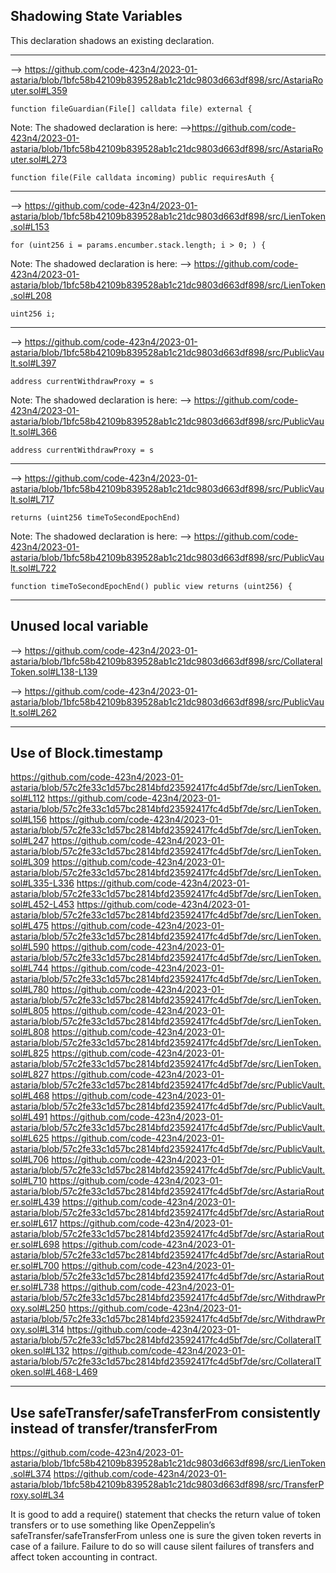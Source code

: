 ## Shadowing State Variables

This declaration shadows an existing declaration.
__________________________________________________________________________________________________________________________________________________________________
   --> https://github.com/code-423n4/2023-01-astaria/blob/1bfc58b42109b839528ab1c21dc9803d663df898/src/AstariaRouter.sol#L359

  ``` function fileGuardian(File[] calldata file) external { ```

Note: The shadowed declaration is here:
   -->https://github.com/code-423n4/2023-01-astaria/blob/1bfc58b42109b839528ab1c21dc9803d663df898/src/AstariaRouter.sol#L273

  ``` function file(File calldata incoming) public requiresAuth { ```
_______________________________________________________________________________________________________________________________________________________________

--> https://github.com/code-423n4/2023-01-astaria/blob/1bfc58b42109b839528ab1c21dc9803d663df898/src/LienToken.sol#L153

``` for (uint256 i = params.encumber.stack.length; i > 0; ) { ```

Note: The shadowed declaration is here:
   --> https://github.com/code-423n4/2023-01-astaria/blob/1bfc58b42109b839528ab1c21dc9803d663df898/src/LienToken.sol#L208

``` uint256 i; ```

_______________________________________________________________________________________________________________________________________________________________

 -->  https://github.com/code-423n4/2023-01-astaria/blob/1bfc58b42109b839528ab1c21dc9803d663df898/src/PublicVault.sol#L397

``` address currentWithdrawProxy = s ```

Note: The shadowed declaration is here:
   --> https://github.com/code-423n4/2023-01-astaria/blob/1bfc58b42109b839528ab1c21dc9803d663df898/src/PublicVault.sol#L366

``` address currentWithdrawProxy = s ```
_______________________________________________________________________________________________________________________________________________________________

 --> https://github.com/code-423n4/2023-01-astaria/blob/1bfc58b42109b839528ab1c21dc9803d663df898/src/PublicVault.sol#L717

``` returns (uint256 timeToSecondEpochEnd) ```

Note: The shadowed declaration is here:
   --> https://github.com/code-423n4/2023-01-astaria/blob/1bfc58b42109b839528ab1c21dc9803d663df898/src/PublicVault.sol#L722

``` function timeToSecondEpochEnd() public view returns (uint256) { ```
_______________________________________________________________________________________________________________________________________________________________

## Unused local variable 
   --> https://github.com/code-423n4/2023-01-astaria/blob/1bfc58b42109b839528ab1c21dc9803d663df898/src/CollateralToken.sol#L138-L139

   --> https://github.com/code-423n4/2023-01-astaria/blob/1bfc58b42109b839528ab1c21dc9803d663df898/src/PublicVault.sol#L262

_______________________________________________________________________________________________________________________________________________________________


##  Use of Block.timestamp
https://github.com/code-423n4/2023-01-astaria/blob/57c2fe33c1d57bc2814bfd23592417fc4d5bf7de/src/LienToken.sol#L112 
https://github.com/code-423n4/2023-01-astaria/blob/57c2fe33c1d57bc2814bfd23592417fc4d5bf7de/src/LienToken.sol#L156
https://github.com/code-423n4/2023-01-astaria/blob/57c2fe33c1d57bc2814bfd23592417fc4d5bf7de/src/LienToken.sol#L247
https://github.com/code-423n4/2023-01-astaria/blob/57c2fe33c1d57bc2814bfd23592417fc4d5bf7de/src/LienToken.sol#L309
https://github.com/code-423n4/2023-01-astaria/blob/57c2fe33c1d57bc2814bfd23592417fc4d5bf7de/src/LienToken.sol#L335-L336
https://github.com/code-423n4/2023-01-astaria/blob/57c2fe33c1d57bc2814bfd23592417fc4d5bf7de/src/LienToken.sol#L452-L453
https://github.com/code-423n4/2023-01-astaria/blob/57c2fe33c1d57bc2814bfd23592417fc4d5bf7de/src/LienToken.sol#L475
https://github.com/code-423n4/2023-01-astaria/blob/57c2fe33c1d57bc2814bfd23592417fc4d5bf7de/src/LienToken.sol#L590
https://github.com/code-423n4/2023-01-astaria/blob/57c2fe33c1d57bc2814bfd23592417fc4d5bf7de/src/LienToken.sol#L744
https://github.com/code-423n4/2023-01-astaria/blob/57c2fe33c1d57bc2814bfd23592417fc4d5bf7de/src/LienToken.sol#L780
https://github.com/code-423n4/2023-01-astaria/blob/57c2fe33c1d57bc2814bfd23592417fc4d5bf7de/src/LienToken.sol#L805
https://github.com/code-423n4/2023-01-astaria/blob/57c2fe33c1d57bc2814bfd23592417fc4d5bf7de/src/LienToken.sol#L808
https://github.com/code-423n4/2023-01-astaria/blob/57c2fe33c1d57bc2814bfd23592417fc4d5bf7de/src/LienToken.sol#L825
https://github.com/code-423n4/2023-01-astaria/blob/57c2fe33c1d57bc2814bfd23592417fc4d5bf7de/src/LienToken.sol#L827
https://github.com/code-423n4/2023-01-astaria/blob/57c2fe33c1d57bc2814bfd23592417fc4d5bf7de/src/PublicVault.sol#L468
https://github.com/code-423n4/2023-01-astaria/blob/57c2fe33c1d57bc2814bfd23592417fc4d5bf7de/src/PublicVault.sol#L491
https://github.com/code-423n4/2023-01-astaria/blob/57c2fe33c1d57bc2814bfd23592417fc4d5bf7de/src/PublicVault.sol#L625
https://github.com/code-423n4/2023-01-astaria/blob/57c2fe33c1d57bc2814bfd23592417fc4d5bf7de/src/PublicVault.sol#L706
https://github.com/code-423n4/2023-01-astaria/blob/57c2fe33c1d57bc2814bfd23592417fc4d5bf7de/src/PublicVault.sol#L710
https://github.com/code-423n4/2023-01-astaria/blob/57c2fe33c1d57bc2814bfd23592417fc4d5bf7de/src/AstariaRouter.sol#L439
https://github.com/code-423n4/2023-01-astaria/blob/57c2fe33c1d57bc2814bfd23592417fc4d5bf7de/src/AstariaRouter.sol#L617
https://github.com/code-423n4/2023-01-astaria/blob/57c2fe33c1d57bc2814bfd23592417fc4d5bf7de/src/AstariaRouter.sol#L698
https://github.com/code-423n4/2023-01-astaria/blob/57c2fe33c1d57bc2814bfd23592417fc4d5bf7de/src/AstariaRouter.sol#L700
https://github.com/code-423n4/2023-01-astaria/blob/57c2fe33c1d57bc2814bfd23592417fc4d5bf7de/src/AstariaRouter.sol#L738
https://github.com/code-423n4/2023-01-astaria/blob/57c2fe33c1d57bc2814bfd23592417fc4d5bf7de/src/WithdrawProxy.sol#L250
https://github.com/code-423n4/2023-01-astaria/blob/57c2fe33c1d57bc2814bfd23592417fc4d5bf7de/src/WithdrawProxy.sol#L314
https://github.com/code-423n4/2023-01-astaria/blob/57c2fe33c1d57bc2814bfd23592417fc4d5bf7de/src/CollateralToken.sol#L132
https://github.com/code-423n4/2023-01-astaria/blob/57c2fe33c1d57bc2814bfd23592417fc4d5bf7de/src/CollateralToken.sol#L468-L469

_______________________________________________________________________________________________________________________________________________________________

## Use safeTransfer/safeTransferFrom consistently instead of transfer/transferFrom

https://github.com/code-423n4/2023-01-astaria/blob/1bfc58b42109b839528ab1c21dc9803d663df898/src/LienToken.sol#L374
https://github.com/code-423n4/2023-01-astaria/blob/1bfc58b42109b839528ab1c21dc9803d663df898/src/TransferProxy.sol#L34

It is good to add a require() statement that checks the return value of token transfers or to use something like OpenZeppelin’s safeTransfer/safeTransferFrom unless one is sure the given token reverts in case of a failure. Failure to do so will cause silent failures of transfers and affect token accounting in contract. 

